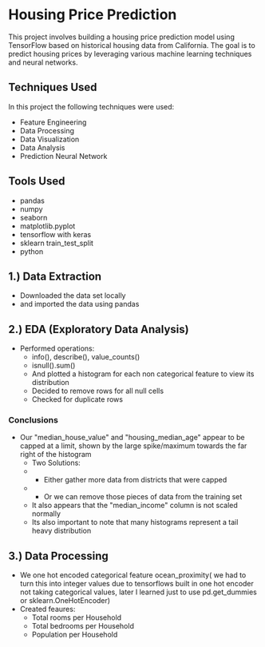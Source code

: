# Housing Price Prediction
This project involves building a housing price prediction model using TensorFlow based on historical housing data from California. 
The goal is to predict housing prices by leveraging various machine learning techniques and neural networks.

## Techniques Used
In this project the following techniques were used: 
- Feature Engineering
- Data Processing
- Data Visualization
- Data Analysis
- Prediction Neural Network

## Tools Used 
- pandas
- numpy
- seaborn
- matplotlib.pyplot
- tensorflow with keras 
- sklearn train_test_split
- python
  
## 1.) Data Extraction 
- Downloaded the data set locally
- and imported the data using pandas

## 2.) EDA (Exploratory Data Analysis)
- Performed operations:
    * info(), describe(), value_counts()
    * isnull().sum()
    * And plotted a histogram for each non categorical feature to view its distribution 
    * Decided to remove rows for all null cells
    * Checked for duplicate rows
      
### Conclusions
- Our "median_house_value" and "housing_median_age" appear to be capped at a limit, shown by the large spike/maximum towards the far right of the histogram
  * Two Solutions:
  *   * Either gather more data from districts that were capped
  *   * Or we can remove those pieces of data from the training set
  * It also appears that the "median_income" column is not scaled normally
  * Its also important to note that many histograms represent a tail heavy distribution
      
## 3.) Data Processing 
- We one hot encoded categorical feature ocean_proximity( we had to turn this into integer values due to tensorflows built in one hot encoder not taking categorical values, later I learned just to use pd.get_dummies or sklearn.OneHotEncoder)
- Created feaures: 
  * Total rooms per Household
  * Total bedrooms per Household
  * Population per Household
